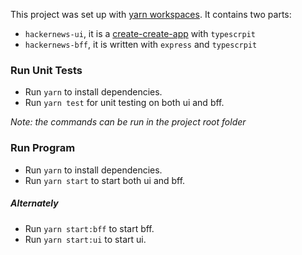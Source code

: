 This project was set up with [yarn workspaces](https://classic.yarnpkg.com/en/docs/workspaces/). It contains two parts: 

- `hackernews-ui`, it is a [create-create-app](https://github.com/facebook/create-react-app) with `typescrpit`
- `hackernews-bff`, it is written with `express` and `typescrpit`

### Run Unit Tests

- Run `yarn` to install dependencies.
- Run `yarn test` for unit testing on both ui and bff.

*Note: the commands can be run in the project root folder*

### Run Program

- Run `yarn` to install dependencies.
- Run `yarn start` to start both ui and bff.

##### Alternately

- Run `yarn start:bff` to start bff.
- Run `yarn start:ui` to start ui.